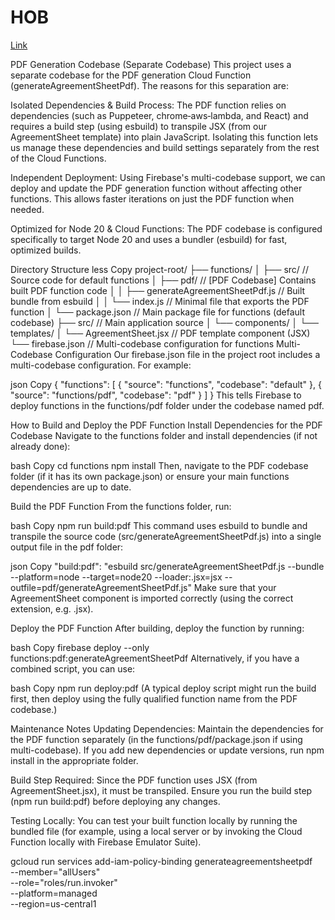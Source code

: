 # HOB

[Link](jelizarovas.github.io/hob/)

PDF Generation Codebase (Separate Codebase)
This project uses a separate codebase for the PDF generation Cloud Function (generateAgreementSheetPdf). The reasons for this separation are:

Isolated Dependencies & Build Process:
The PDF function relies on dependencies (such as Puppeteer, chrome‑aws‑lambda, and React) and requires a build step (using esbuild) to transpile JSX (from our AgreementSheet template) into plain JavaScript. Isolating this function lets us manage these dependencies and build settings separately from the rest of the Cloud Functions.

Independent Deployment:
Using Firebase's multi-codebase support, we can deploy and update the PDF generation function without affecting other functions. This allows faster iterations on just the PDF function when needed.

Optimized for Node 20 & Cloud Functions:
The PDF codebase is configured specifically to target Node 20 and uses a bundler (esbuild) for fast, optimized builds.

Directory Structure
less
Copy
project-root/
├── functions/
│ ├── src/ // Source code for default functions
│ ├── pdf/ // [PDF Codebase] Contains built PDF function code
│ │ ├── generateAgreementSheetPdf.js // Built bundle from esbuild
│ │ └── index.js // Minimal file that exports the PDF function
│ └── package.json // Main package file for functions (default codebase)
├── src/ // Main application source
│ └── components/
│ └── templates/
│ └── AgreementSheet.jsx // PDF template component (JSX)
└── firebase.json // Multi-codebase configuration for functions
Multi-Codebase Configuration
Our firebase.json file in the project root includes a multi-codebase configuration. For example:

json
Copy
{
"functions": [
{
"source": "functions",
"codebase": "default"
},
{
"source": "functions/pdf",
"codebase": "pdf"
}
]
}
This tells Firebase to deploy functions in the functions/pdf folder under the codebase named pdf.

How to Build and Deploy the PDF Function
Install Dependencies for the PDF Codebase
Navigate to the functions folder and install dependencies (if not already done):

bash
Copy
cd functions
npm install
Then, navigate to the PDF codebase folder (if it has its own package.json) or ensure your main functions dependencies are up to date.

Build the PDF Function
From the functions folder, run:

bash
Copy
npm run build:pdf
This command uses esbuild to bundle and transpile the source code (src/generateAgreementSheetPdf.js) into a single output file in the pdf folder:

json
Copy
"build:pdf": "esbuild src/generateAgreementSheetPdf.js --bundle --platform=node --target=node20 --loader:.jsx=jsx --outfile=pdf/generateAgreementSheetPdf.js"
Make sure that your AgreementSheet component is imported correctly (using the correct extension, e.g. .jsx).

Deploy the PDF Function
After building, deploy the function by running:

bash
Copy
firebase deploy --only functions:pdf:generateAgreementSheetPdf
Alternatively, if you have a combined script, you can use:

bash
Copy
npm run deploy:pdf
(A typical deploy script might run the build first, then deploy using the fully qualified function name from the PDF codebase.)

Maintenance Notes
Updating Dependencies:
Maintain the dependencies for the PDF function separately (in the functions/pdf/package.json if using multi-codebase). If you add new dependencies or update versions, run npm install in the appropriate folder.

Build Step Required:
Since the PDF function uses JSX (from AgreementSheet.jsx), it must be transpiled. Ensure you run the build step (npm run build:pdf) before deploying any changes.

Testing Locally:
You can test your built function locally by running the bundled file (for example, using a local server or by invoking the Cloud Function locally with Firebase Emulator Suite).

gcloud run services add-iam-policy-binding generateagreementsheetpdf \
 --member="allUsers" \
 --role="roles/run.invoker" \
 --platform=managed \
 --region=us-central1
